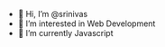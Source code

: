 - 👋 Hi, I’m @srinivas
- 👀 I’m interested in Web Development 
- 🌱 I’m currently Javascript


<!---
srinivas3002/srinivas3002 is a ✨ special ✨ repository because its `README.md` (this file) appears on your GitHub profile.
You can click the Preview link to take a look at your changes.
--->
